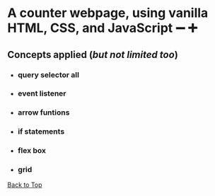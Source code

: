 <a name="custom_anchor_name"></a>
# A counter webpage, using vanilla HTML, CSS, and JavaScript	:heavy_minus_sign: :heavy_plus_sign: 
## Concepts applied (*but not limited too*)

- ### query selector all
- ### event listener
- ### arrow funtions
- ### if statements
- ### flex box
- ### grid

[Back to Top](#custom_anchor_name)
